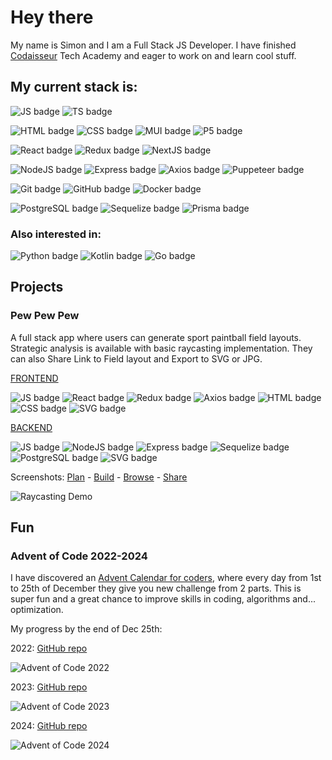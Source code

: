 # Hey there

My name is Simon and I am a Full Stack JS Developer. I have finished [Codaisseur](http://www.codaisseur.com) Tech Academy and eager to work on and learn cool stuff.

## My current stack is:
![JS badge](https://img.shields.io/badge/JavaScript-badge?color=F7DF1E&logo=javascript&style=for-the-badge&logoColor=black)
![TS badge](https://img.shields.io/badge/TypeScript-badge?color=3178C6&logo=typescript&style=for-the-badge&logoColor=white)

![HTML badge](https://img.shields.io/badge/HTML-badge?color=E34F26&logo=html5&style=for-the-badge&logoColor=white)
![CSS badge](https://img.shields.io/badge/CSS-badge?color=1572B6&logo=css3&style=for-the-badge&logoColor=white)
![MUI badge](https://img.shields.io/badge/Material_UI-badge?color=007FFF&logo=mui&style=for-the-badge&logoColor=white)
![P5 badge](https://img.shields.io/badge/P5.JS-badge?color=ED225D&logo=p5.js&style=for-the-badge&logoColor=white)

![React badge](https://img.shields.io/badge/React-badge?color=61DAFB&logo=react&style=for-the-badge&logoColor=black)
![Redux badge](https://img.shields.io/badge/Redux-badge?color=764ABC&logo=redux&style=for-the-badge&logoColor=white)
![NextJS badge](https://img.shields.io/badge/Next.js-badge?color=000&logo=nextdotjs&style=for-the-badge&logoColor=white)

![NodeJS badge](https://img.shields.io/badge/Node.JS-badge?color=339933&logo=nodedotjs&style=for-the-badge&logoColor=white)
![Express badge](https://img.shields.io/badge/Express-badge?color=000&logo=express&style=for-the-badge&logoColor=white)
![Axios badge](https://img.shields.io/badge/Axios-badge?color=5A29E4&logo=axios&style=for-the-badge&logoColor=white)
![Puppeteer badge](https://img.shields.io/badge/Puppeteer-badge?color=40B5A4&logo=puppeteer&style=for-the-badge&logoColor=white)

![Git badge](https://img.shields.io/badge/Git-badge?color=F05032&logo=git&style=for-the-badge&logoColor=white)
![GitHub badge](https://img.shields.io/badge/GitHub-badge?color=181717&logo=github&style=for-the-badge&logoColor=white)
![Docker badge](https://img.shields.io/badge/Docker-badge?color=2496ED&logo=docker&style=for-the-badge&logoColor=white)

![PostgreSQL badge](https://img.shields.io/badge/PostgreSQL-badge?color=4169E1&logo=postgresql&style=for-the-badge&logoColor=white)
![Sequelize badge](https://img.shields.io/badge/Sequelize-badge?color=52B0E7&logo=sequelize&style=for-the-badge&logoColor=white)
![Prisma badge](https://img.shields.io/badge/Prisma-badge?color=2D3748&logo=prisma&style=for-the-badge&logoColor=white)

### Also interested in:
![Python badge](https://img.shields.io/badge/Python-badge?color=3776AB&logo=python&style=for-the-badge&logoColor=white)
![Kotlin badge](https://img.shields.io/badge/Kotlin-badge?color=7F52FF&logo=kotlin&style=for-the-badge&logoColor=white)
![Go badge](https://img.shields.io/badge/Go-badge?color=00ADD8&logo=go&style=for-the-badge&logoColor=white)

## Projects

### Pew Pew Pew

A full stack app where users can generate sport paintball field layouts. Strategic analysis is available with basic raycasting implementation.
They can also Share Link to Field layout and Export to SVG or JPG.

[FRONTEND](https://github.com/madz42/pbevents-front)

![JS badge](https://img.shields.io/badge/JavaScript-badge?color=444&logo=javascript&style=flat-square)
![React badge](https://img.shields.io/badge/React-badge?color=444&logo=react&style=flat-square)
![Redux badge](https://img.shields.io/badge/Redux-badge?color=444&logo=redux&style=flat-square)
![Axios badge](https://img.shields.io/badge/Axios-badge?color=444&logo=axios&style=flat-square)
![HTML badge](https://img.shields.io/badge/HTML-badge?color=444&logo=html5&style=flat-square&logoColor=orange)
![CSS badge](https://img.shields.io/badge/CSS-badge?color=444&logo=css3&style=flat-square&logoColor=blue)
![SVG badge](https://img.shields.io/badge/SVG-badge?color=444&logo=svg&style=flat-square)

[BACKEND](https://github.com/madz42/pbevents-back)

![JS badge](https://img.shields.io/badge/JavaScript-badge?color=444&logo=javascript&style=flat-square)
![NodeJS badge](https://img.shields.io/badge/Node.JS-badge?color=444&logo=nodedotjs&style=flat-square)
![Express badge](https://img.shields.io/badge/Express-badge?color=444&logo=express&style=flat-square)
![Sequelize badge](https://img.shields.io/badge/Sequelize-badge?color=444&logo=sequelize&style=flat-square)
![PostgreSQL badge](https://img.shields.io/badge/PostgreSQL-badge?color=444&logo=postgresql&style=flat-square)
![SVG badge](https://img.shields.io/badge/SVG-badge?color=444&logo=svg&style=flat-square)

Screenshots: [Plan](http://paranoidreptiloid.com/img/pic4.png) - [Build](http://paranoidreptiloid.com/img/pic3.png) - [Browse](http://paranoidreptiloid.com/img/pic1.png) - [Share](http://paranoidreptiloid.com/img/pic5.png)

![Raycasting Demo](http://paranoidreptiloid.com/img/pew_animate.gif)

## Fun

### Advent of Code 2022-2024

I have discovered an [Advent Calendar for coders](https://adventofcode.com/), where every day from 1st to 25th of December they give you new challenge from 2 parts. This is super fun and a great chance to improve skills in coding, algorithms and... optimization.

My progress by the end of Dec 25th:

2022: [GitHub repo](https://github.com/madz42/advent2022)

![Advent of Code 2022](http://paranoidreptiloid.com/img/aoc2022.png#2)

2023: [GitHub repo](https://github.com/madz42/advent2023)

![Advent of Code 2023](http://paranoidreptiloid.com/img/aoc2023.png)

2024: [GitHub repo](https://github.com/madz42/advent2024)

![Advent of Code 2024](http://paranoidreptiloid.com/img/aoc2024.png)
